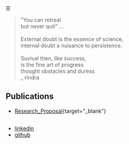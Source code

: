 
<div class="bg_rnd"></div><div class="navbar"><a class="openbtn" onclick="openNav()">&#9776;</a></div>
<main>

> "You can retreat   
> but never quit" ...  
>  &nbsp;  
> External doubt is the essence of science,  
> internal doubt a nuisance to persistence.  
>  &nbsp;  
> Suvival then, like success,  
> is the fine art of progress  
> thought obstacles and duress  
>                                                   _ rindra   


## Publications

- [Research_Proposal](./Rindra_Research_Proposal.pdf){target="_blank"}

## 

- [linkedin](https://ca.linkedin.com/in/rindra-razafy-b77509217)
- [github](https://github.com/razafy-rindra)

</main>

<script src="https://lerina.github.io/js/toc.js"></script>
<script>
let anchor= document.createElement('a');
anchor.href="javascript:closeNav()"; //void(0)"; //anchor[0].onclick = closeNav();
anchor.className = "closebtn";  
anchor.innerHTML="&times;";
document.getElementById("TOC").prepend(anchor);

let navCrumbs= document.createElement('div');
navCrumbs.className = "hover-nav";
navCrumbs.innerHTML = `
<div class="hover-nav">
<ul>
<li><a href="../../index.html">⇦ home</a></li>
<li><a href="./index.html">rindra</a></li>
</ul>
</div>`;
document.getElementById("TOC").prepend(navCrumbs); 
</script>
